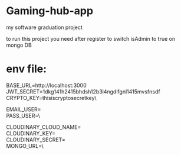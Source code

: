 # Gaming-hub-app

my software graduation project

to run this project you need after register to switch isAdmin to true on mongo DB

# env file:

BASE_URL=http://localhost:3000\
JWT_SECRET=1dkg141h2415bhdsh12b3l4ngdlfgnl1415mvsfnsdf\
CRYPTO_KEY=thisiscryptosecretkey\

EMAIL_USER=\
PASS_USER=\

CLOUDINARY_CLOUD_NAME=\
CLOUDINARY_KEY=\
CLOUDINARY_SECRET=\
MONGO_URL=\
